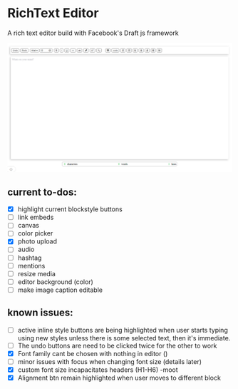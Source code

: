 # RichText Editor
A rich text editor build with Facebook's Draft js framework

![](./public/editor.png)

## current to-dos:
- [x] highlight current blockstyle buttons
- [ ] link embeds
- [ ] canvas
- [ ] color picker
- [x] photo upload
- [ ] audio
- [ ] hashtag
- [ ] mentions
- [ ] resize media
- [ ] editor background (color)
- [ ] make image caption editable

## known issues:
- [ ] active inline style buttons are being highlighted when user starts typing using new styles unless there is some selected text, then it's immediate.
- [ ] The undo buttons are need to be clicked twice for the other to work
- [x] Font family cant be chosen with nothing in editor ()
- [ ] minor issues with focus when changing font size (details later)
- [x] custom font size incapacitates headers (H1-H6) -moot
- [x] Alignment btn remain highlighted when user moves to different block 
